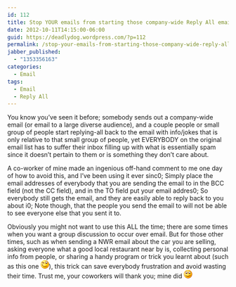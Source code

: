 ```yaml
---
id: 112
title: Stop YOUR emails from starting those company-wide Reply All email threads
date: 2012-10-11T14:15:00-06:00
guid: https://deadlydog.wordpress.com/?p=112
permalink: /stop-your-emails-from-starting-those-company-wide-reply-all-email-threads/
jabber_published:
  - "1353356163"
categories:
  - Email
tags:
  - Email
  - Reply All
---
```

You know you’ve seen it before; somebody sends out a company-wide email (or email to a large diverse audience), and a couple people or small group of people start replying-all back to the email with info/jokes that is only relative to that small group of people, yet EVERYBODY on the original email list has to suffer their inbox filling up with what is essentially spam since it doesn’t pertain to them or is something they don’t care about.

A co-worker of mine made an ingenious off-hand comment to me one day of how to avoid this, and I’ve been using it ever sinc0; Simply place the email addresses of everybody that you are sending the email to in the BCC field (not the CC field), and in the TO field put your email addres0; So everybody still gets the email, and they are easily able to reply back to you about i0; Note though, that the people you send the email to will not be able to see everyone else that you sent it to.

Obviously you might not want to use this ALL the time; there are some times when you want a group discussion to occur over email. But for those other times, such as when sending a NWR email about the car you are selling, asking everyone what a good local restaurant near by is, collecting personal info from people, or sharing a handy program or trick you learnt about (such as this one <img class="wlEmoticon wlEmoticon-winkingsmile" style="border-style:none;" alt="Winking smile" src="/assets/Posts/2012/11/wlemoticon-winkingsmile.png" />), this trick can save everybody frustration and avoid wasting their time. Trust me, your coworkers will thank you; mine did <img class="wlEmoticon wlEmoticon-smile" style="border-style:none;" alt="Smile" src="/assets/Posts/2012/11/wlemoticon-smile1.png" />
